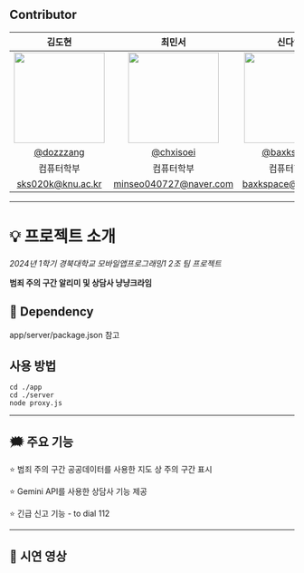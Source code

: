 ## Contributor
|      김도현       |          최민서         |       신다연         |                                                                                                               
| :------------------------------------------------------------------------------: | :---------------------------------------------------------------------------------------------------------------------------------------------------: | :---------------------------------------------------------------------------------------------------------------------------------------------------------------------------------------------------: | 
|   <img width="160px" src="https://avatars.githubusercontent.com/u/74997120?s=400&v=4" />    |                      <img width="160px" src="https://avatars.githubusercontent.com/u/128560356?v=4" />    |                   <img width="160px" src="https://avatars.githubusercontent.com/u/107867494?v=4"/>   |
|   [@dozzzang](https://github.com/dozzzang)   |    [@chxisoei](https://github.com/chxisoei)  | [@baxkspace](https://github.com/baxkspace)  |
|              컴퓨터학부                      |            컴퓨터학부                              |                 컴퓨터학부                      |
|             sks020k@knu.ac.kr               |                minseo040727@naver.com    |                baxkspace@knu.ac.kr                           |                                           

___
# 💡 프로젝트 소개
_2024년 1학기 경북대학교 모바일앱프로그래밍1 2조 팀 프로젝트_

**범죄 주의 구간 알리미 및 상담사 냥냥크라임**

## 🧷 Dependency
app/server/package.json 참고


## 사용 방법
``` 
cd ./app
cd ./server
node proxy.js
``` 
---
## 🗯️ 주요 기능

 ⭐ 범죄 주의 구간 공공데이터를 사용한 지도 상 주의 구간 표시

 ⭐️ Gemini API를 사용한 상담사 기능 제공

 ⭐️ 긴급 신고 기능 - to dial 112

---
## 🎥 시연 영상




